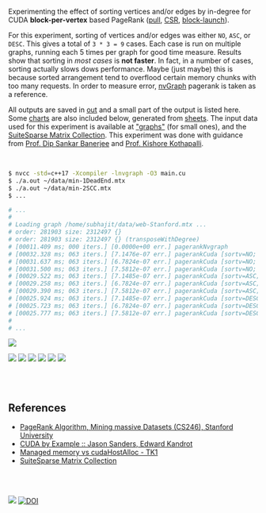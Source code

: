 Experimenting the effect of sorting vertices and/or edges by in-degree for CUDA
**block-per-vertex** based PageRank ([pull], [CSR], [block-launch]).

For this experiment, sorting of vertices and/or edges was either `NO`, `ASC`,
or `DESC`. This gives a total of `3 * 3 = 9` cases. Each case is run on
multiple graphs, running each 5 times per graph for good time measure. Results
show that sorting in *most cases* is **not faster**. In fact, in a number of
cases, sorting actually slows dows performance. Maybe (just maybe) this is
because sorted arrangement tend to overflood certain memory chunks with too
many requests. In order to measure error, [nvGraph] pagerank is taken as
a reference.

All outputs are saved in [out](out/) and a small part of the output is listed
here. Some [charts] are also included below, generated from [sheets]. The input
data used for this experiment is available at ["graphs"] (for small ones), and
the [SuiteSparse Matrix Collection]. This experiment was done with guidance
from [Prof. Dip Sankar Banerjee] and [Prof. Kishore Kothapalli].

<br>

```bash
$ nvcc -std=c++17 -Xcompiler -lnvgraph -O3 main.cu
$ ./a.out ~/data/min-1DeadEnd.mtx
$ ./a.out ~/data/min-2SCC.mtx
$ ...

# ...
#
# Loading graph /home/subhajit/data/web-Stanford.mtx ...
# order: 281903 size: 2312497 {}
# order: 281903 size: 2312497 {} (transposeWithDegree)
# [00011.409 ms; 000 iters.] [0.0000e+00 err.] pagerankNvgraph
# [00032.328 ms; 063 iters.] [7.1476e-07 err.] pagerankCuda [sortv=NO; sorte=NO]
# [00031.637 ms; 063 iters.] [6.7824e-07 err.] pagerankCuda [sortv=NO; sorte=ASC]
# [00031.500 ms; 063 iters.] [7.5812e-07 err.] pagerankCuda [sortv=NO; sorte=DESC]
# [00029.522 ms; 063 iters.] [7.1485e-07 err.] pagerankCuda [sortv=ASC; sorte=NO]
# [00029.258 ms; 063 iters.] [6.7824e-07 err.] pagerankCuda [sortv=ASC; sorte=ASC]
# [00029.390 ms; 063 iters.] [7.5812e-07 err.] pagerankCuda [sortv=ASC; sorte=DESC]
# [00025.924 ms; 063 iters.] [7.1485e-07 err.] pagerankCuda [sortv=DESC; sorte=NO]
# [00025.723 ms; 063 iters.] [6.7824e-07 err.] pagerankCuda [sortv=DESC; sorte=ASC]
# [00025.777 ms; 063 iters.] [7.5812e-07 err.] pagerankCuda [sortv=DESC; sorte=DESC]
#
# ...
```

[![](https://i.imgur.com/Ha2JGkg.gif)][sheetp]

[![](https://i.imgur.com/j4cXLhE.png)][sheetp]
[![](https://i.imgur.com/bIHKFvU.png)][sheetp]
[![](https://i.imgur.com/2ZtTKEb.png)][sheetp]
[![](https://i.imgur.com/b1hp5TZ.png)][sheetp]
[![](https://i.imgur.com/Ah6nepn.png)][sheetp]
[![](https://i.imgur.com/WdEorr0.png)][sheetp]

<br>
<br>


## References

- [PageRank Algorithm, Mining massive Datasets (CS246), Stanford University](http://snap.stanford.edu/class/cs246-videos-2019/lec9_190205-cs246-720.mp4)
- [CUDA by Example :: Jason Sanders, Edward Kandrot](http://www.mat.unimi.it/users/sansotte/cuda/CUDA_by_Example.pdf)
- [Managed memory vs cudaHostAlloc - TK1](https://forums.developer.nvidia.com/t/managed-memory-vs-cudahostalloc-tk1/34281)
- [SuiteSparse Matrix Collection]

<br>
<br>

[![](https://i.imgur.com/TG0K9e0.jpg)](https://www.youtube.com/watch?v=eQqsP388S3Q)
[![DOI](https://zenodo.org/badge/373871521.svg)](https://zenodo.org/badge/latestdoi/373871521)

[Prof. Dip Sankar Banerjee]: https://sites.google.com/site/dipsankarban/
[Prof. Kishore Kothapalli]: https://cstar.iiit.ac.in/~kkishore/
[SuiteSparse Matrix Collection]: https://suitesparse-collection-website.herokuapp.com
[nvGraph]: https://github.com/rapidsai/nvgraph
["graphs"]: https://github.com/puzzlef/graphs
[pull]: https://github.com/puzzlef/pagerank-push-vs-pull
[csr]: https://github.com/puzzlef/pagerank-class-vs-csr
[block-launch]: https://github.com/puzzlef/pagerank-cuda-block-adjust-launch
[charts]: https://photos.app.goo.gl/EfwWVoXnAAhNJWdH7
[sheets]: https://docs.google.com/spreadsheets/d/16L-b5ofUZbA6xBYbFZESXbv5hs1FTtw_K0FHJLISlNM/edit?usp=sharing
[sheetp]: https://docs.google.com/spreadsheets/d/e/2PACX-1vS1mLP7ciOUPjtVzwEvrrn3i8pSiJHHQuVmQEmL4H9Gsu_NhEJoJXL0oSfAfUr25PMm-RwsVYP1iW5l/pubhtml
